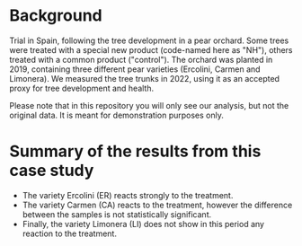 # Background

Trial in Spain, following the tree development in a pear orchard. Some trees were treated with a special new product (code-named here as "NH"), others treated with a common product
("control"). The orchard was planted in 2019, containing three different pear varieties (Ercolini, Carmen and Limonera). We measured the tree trunks in 2022, using it as an accepted proxy for
tree development and health.

Please note that in this repository you will only see our analysis, but not the original data. It is meant for demonstration purposes only.

# Summary of the results from this case study

- The variety Ercolini (ER) reacts strongly to the treatment.
- The variety Carmen (CA) reacts to the treatment, however the difference between the samples is not statistically significant.
- Finally, the variety Limonera (LI) does not show in this period any reaction to the treatment.
